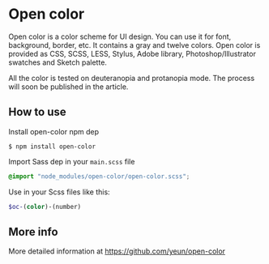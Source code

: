# Open color

Open color is a color scheme for UI design. You can use it for font, background, border, etc. It contains a gray and twelve colors. Open color is provided as CSS, SCSS, LESS, Stylus, Adobe library, Photoshop/Illustrator swatches and Sketch palette.

All the color is tested on deuteranopia and protanopia mode. The process will soon be published in the article.

## How to use

Install open-color npm dep

```shell
$ npm install open-color
```

Import Sass dep in your `main.scss` file

```scss
@import "node_modules/open-color/open-color.scss";
```

Use in your Scss files like this:

```scss
$oc-(color)-(number)
```

## More info

More detailed information at https://github.com/yeun/open-color